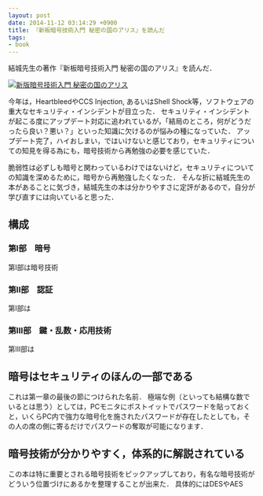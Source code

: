 ```yaml
---
layout: post
date: 2014-11-12 03:14:29 +0900
title: 『新板暗号技術入門 秘密の国のアリス』を読んだ
tags: 
- book
---
```

結城先生の著作『新板暗号技術入門 秘密の国のアリス』を読んだ．

[![新版暗号技術入門 秘密の国のアリス](http://ecx.images-amazon.com/images/I/51evnioBHsL._SL160_.jpg)](http://www.amazon.co.jp/exec/obidos/ASIN/4797350997/hifumiass-22/ref=nosim/)

今年は，HeartbleedやCCS Injection, あるいはShell Shock等，ソフトウェアの重大なセキュリティ・インシデントが目立った．
セキュリティ・インシデントが起こる度にアップデート対応に追われているが，「結局のところ，何がどうだったら良い？悪い？」といった知識に欠けるのが悩みの種になっていた．
アップデート完了，ハイおしまい，ではいけないと感じており，セキュリティについての知見を得る為にも，暗号技術から再勉強の必要を感じていた．

脆弱性は必ずしも暗号と関わっているわけではないけど，セキュリティについての知識を深めるために，暗号から再勉強したくなった．
そんな折に結城先生の本があることに気づき，結城先生の本は分かりやすさに定評があるので，自分が学び直すには向いていると思った．

## 構成

### 第I部　暗号

第I部は暗号技術

### 第II部　認証

第I部は

### 第III部　鍵・乱数・応用技術

第III部は


## 暗号はセキュリティのほんの一部である

これは第一章の最後の節につけられた名前．
極端な例（といっても結構な数でいるとは思う）としては，PCモニタにポストイットでパスワードを貼っておくと，いくらPC内で強力な暗号化を施されたパスワードが存在したとしても，その人の席の側に寄るだけでパスワードの奪取が可能になります．

## 暗号技術が分かりやすく，体系的に解説されている

この本は特に重要とされる暗号技術をピックアップしており，有名な暗号技術がどういう位置づけにあるかを整理することが出来た．
具体的にはDESやAES
